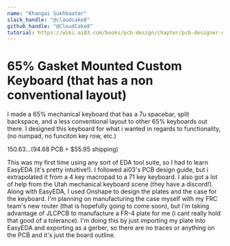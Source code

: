 ```yaml
---
name: "Khangai Sukhbaatar"
slack_handle: "@cloudcake8"
github_handle: "@CloudCake8"
tutorial: https://wiki.ai03.com/books/pcb-design/chapter/pcb-designer-guide
---
```


# 65% Gasket Mounted Custom Keyboard (that has a non conventional layout)

I made a 65% mechanical keyboard that has a 7u spacebar, split backspace, and a less conventional layout to other 65% keyboards out there. I designed this keyboard for what i wanted in regards to functionality, (no numpad, no funciton key row, etc.)

$150.63... ($94.68 PCB + $55.95 shipping)

This was my first time using any sort of EDA tool suite, so I had to learn EasyEDA (it's pretty intuitive!). I followed ai03's PCB design guide, but i extrapolated it from a 4 key macropad to a 71 key keyboard. I also got a lot of help from the Utah mechanical keyboard scene (they have a discord!). Along with EasyEDA, I used Onshape to design the plates and the case for the keyboard. I'm planning on manufacturing the case myself with my FRC team's new router (that is hopefully going to come soon), but i'm taking advantage of JLCPCB to manufacture a FR-4 plate for me (i cant really hold that good of a tolerance). I'm doing this by just importing my plate into EasyEDA and exporting as a gerber, so there are no traces or anything on the PCB and it's just the board outline.
